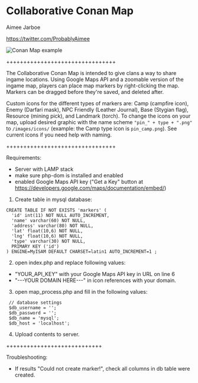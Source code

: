 # Collaborative Conan Map
Aimee Jarboe

https://twitter.com/ProbablyAimee

![Conan Map example](https://camo.githubusercontent.com/a93fd7e582ae1a1746aec6b71ebce6f30424b6b6/687474703a2f2f692e696d6775722e636f6d2f656361346b63442e6a7067 "Conan Map example")

++++++++++++++++++++++++++++++++

The Collaborative Conan Map is intended to give clans a way to share ingame locations. Using Google Maps API and a zoomable version of the ingame map, players can place map markers by right-clicking the map. Markers can be dragged before they're saved, and deleted after. 

Custom icons for the different types of markers are: Camp (campfire icon), Enemy (Darfari mask), NPC Friendly (Leather Journal), Base (Stygian flag), Resource (mining pick), and Landmark (torch). To change the icons on your map, upload desired graphic with the name scheme `"pin_" + type + ".png"` to `/images/icons/` (example: the Camp type icon is `pin_camp.png`). See current icons if you need help with naming.  

++++++++++++++++++++++++++++++++

Requirements:

 * Server with LAMP stack
 * make sure php-dom is installed and enabled
 * enabled Google Maps API key ("Get a Key" button at https://developers.google.com/maps/documentation/embed/)


1) Create table in mysql database:

 
 ```
 CREATE TABLE IF NOT EXISTS 'markers' (
   'id' int(11) NOT NULL AUTO_INCREMENT,
   'name' varchar(60) NOT NULL,
   'address' varchar(80) NOT NULL,
   'lat' float(10,6) NOT NULL,
   'lng' float(10,6) NOT NULL,
   'type' varchar(30) NOT NULL,
   PRIMARY KEY ('id')
 ) ENGINE=MyISAM DEFAULT CHARSET=latin1 AUTO_INCREMENT=1 ;
 ```


2) open index.php and replace following values:

 * "YOUR_API_KEY" with your Google Maps API key in URL on line 6
 * "---YOUR DOMAIN HERE---" in icon references with your domain.

3) open map_process.php and fill in the following values:

```
 // database settings 
 $db_username = '';
 $db_password = '';
 $db_name = 'mysql';
 $db_host = 'localhost';
 ```

4) Upload contents to server.

++++++++++++++++++++++++++++

Troubleshooting:

* If results "Could not create marker!", check all columns in db table were created.
 
